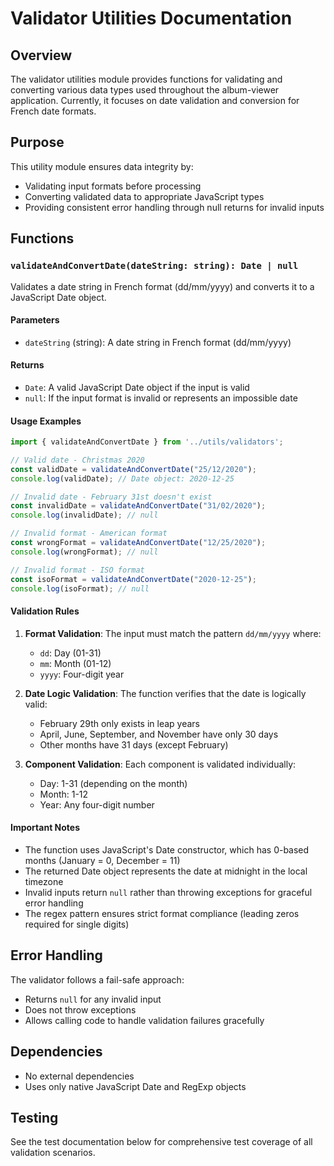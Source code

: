 # Validator Utilities Documentation

## Overview

The validator utilities module provides functions for validating and converting various data types used throughout the album-viewer application. Currently, it focuses on date validation and conversion for French date formats.

## Purpose

This utility module ensures data integrity by:
- Validating input formats before processing
- Converting validated data to appropriate JavaScript types
- Providing consistent error handling through null returns for invalid inputs

## Functions

### `validateAndConvertDate(dateString: string): Date | null`

Validates a date string in French format (dd/mm/yyyy) and converts it to a JavaScript Date object.

#### Parameters
- `dateString` (string): A date string in French format (dd/mm/yyyy)

#### Returns
- `Date`: A valid JavaScript Date object if the input is valid
- `null`: If the input format is invalid or represents an impossible date

#### Usage Examples

```typescript
import { validateAndConvertDate } from '../utils/validators';

// Valid date - Christmas 2020
const validDate = validateAndConvertDate("25/12/2020");
console.log(validDate); // Date object: 2020-12-25

// Invalid date - February 31st doesn't exist
const invalidDate = validateAndConvertDate("31/02/2020");
console.log(invalidDate); // null

// Invalid format - American format
const wrongFormat = validateAndConvertDate("12/25/2020");
console.log(wrongFormat); // null

// Invalid format - ISO format
const isoFormat = validateAndConvertDate("2020-12-25");
console.log(isoFormat); // null
```

#### Validation Rules

1. **Format Validation**: The input must match the pattern `dd/mm/yyyy` where:
   - `dd`: Day (01-31)
   - `mm`: Month (01-12)
   - `yyyy`: Four-digit year

2. **Date Logic Validation**: The function verifies that the date is logically valid:
   - February 29th only exists in leap years
   - April, June, September, and November have only 30 days
   - Other months have 31 days (except February)

3. **Component Validation**: Each component is validated individually:
   - Day: 1-31 (depending on the month)
   - Month: 1-12
   - Year: Any four-digit number

#### Important Notes

- The function uses JavaScript's Date constructor, which has 0-based months (January = 0, December = 11)
- The returned Date object represents the date at midnight in the local timezone
- Invalid inputs return `null` rather than throwing exceptions for graceful error handling
- The regex pattern ensures strict format compliance (leading zeros required for single digits)

## Error Handling

The validator follows a fail-safe approach:
- Returns `null` for any invalid input
- Does not throw exceptions
- Allows calling code to handle validation failures gracefully

## Dependencies

- No external dependencies
- Uses only native JavaScript Date and RegExp objects

## Testing

See the test documentation below for comprehensive test coverage of all validation scenarios.
